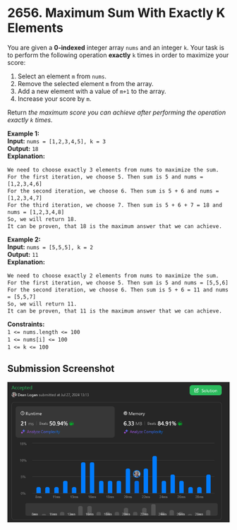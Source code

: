 # 2656. Maximum Sum With Exactly K Elements

You are given a **0-indexed** integer array `nums` and an integer `k`. Your task is to perform the following operation **exactly** `k` times in order to maximize your score:

1. Select an element `m` from `nums`.
2. Remove the selected element `m` from the array.
3. Add a new element with a value of `m+1` to the array.
4. Increase your score by `m`.

Return *the maximum score you can achieve after performing the operation exactly `k` times*.

**Example 1:**  
    **Input:** `nums = [1,2,3,4,5], k = 3`  
    **Output:** `18`  
    **Explanation:** 
```
We need to choose exactly 3 elements from nums to maximize the sum.
For the first iteration, we choose 5. Then sum is 5 and nums = [1,2,3,4,6]
For the second iteration, we choose 6. Then sum is 5 + 6 and nums = [1,2,3,4,7]
For the third iteration, we choose 7. Then sum is 5 + 6 + 7 = 18 and nums = [1,2,3,4,8]
So, we will return 18.
It can be proven, that 18 is the maximum answer that we can achieve.
```  

**Example 2:**  
    **Input:** `nums = [5,5,5], k = 2`  
    **Output:** `11`  
    **Explanation:** 
```
We need to choose exactly 2 elements from nums to maximize the sum.
For the first iteration, we choose 5. Then sum is 5 and nums = [5,5,6]
For the second iteration, we choose 6. Then sum is 5 + 6 = 11 and nums = [5,5,7]
So, we will return 11.
It can be proven, that 11 is the maximum answer that we can achieve.
```  

**Constraints:**  
    `1 <= nums.length <= 100`  
    `1 <= nums[i] <= 100`  
    `1 <= k <= 100`  

## Submission Screenshot

![Image](./maximum-sum-with-exactly-k-elements.png)